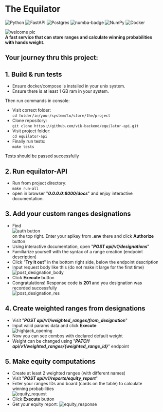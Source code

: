 # The Equilator

![Python](https://img.shields.io/badge/python-3670A0?style=for-the-badge&logo=python&logoColor=ffdd54)
![FastAPI](https://img.shields.io/badge/FastAPI-005571?style=for-the-badge&logo=fastapi)
![Postgres](https://img.shields.io/badge/postgres-%23316192.svg?style=for-the-badge&logo=postgresql&logoColor=white)
![numba-badge](https://github.com/vik-backend/equilator-api/blob/readme-edition/static/numba_grey_small.jpg?raw=true) 
![NumPy](https://img.shields.io/badge/numpy-%23013243.svg?style=for-the-badge&logo=numpy&logoColor=white)
![Docker](https://img.shields.io/badge/docker-%230db7ed.svg?style=for-the-badge&logo=docker&logoColor=white)

![welcome pic](https://github.com/vik-backend/equilator-api/blob/readme-edition/static/shouldIwin.jpg?raw=true)  
**A fast service that can store ranges and calculate winning probabilities with hands weight.**

## Your journey thru this project:
## 1. Build & run tests
 - Ensure docker/compose is installed in your unix system.  
 - Ensure there is at least 1 GB ram in your system.  
  
  Then run commands in console:
 - Visit correct folder:  
  `cd folder/in/your/system/to/store/the/project`  
 - Clone repository:  
  `git clone https://github.com/vik-backend/equilator-api.git`  
 - Visit project folder:  
  `cd equilator-api`  
 - Finally run tests:  
  `make tests`  

  Tests should be passed successfully

## 2. Run equilator-API 
 - Run from project directory:  
  `make run-all`  
 - open in browser "***0.0.0.0:8000/docs***"  and enjoy interactive documentation.

## 3. Add your custom ranges designations
 - Find  
  ![auth button](https://github.com/vik-backend/equilator-api/blob/readme-edition/static/authorize_button.png?raw=true)  
  on the top right. Enter your apikey from **.env** there and click **Authorize** button
 - Using interactive documentation, open "***POST api/v1/designations***"
 - Familiarize yourself with the syntax of a range creation (endpoint description)
 - Click "**Try it out**" in the bottom right side, below the endpoint description
 - Input request body like this (do not make it large for the first time)  
    ![post_designation_body](https://github.com/vik-backend/equilator-api/blob/readme-edition/static/post_designation_body.png?raw=true)  
 - Click **Execute** button  
 - Congratulations! Response code is **201** and you designation was recorded successfully  
    ![post_designation_res](https://github.com/vik-backend/equilator-api/blob/readme-edition/static/post_designation_res.png?raw=true)  

## 4. Create weighted ranges from designations
 - Visit "***POST api/v1/weighted_ranges/from_designation***"
 - Input valid params data and click **Execute**  
  ![highjack_opening](https://github.com/vik-backend/equilator-api/blob/readme-edition/static/highjack_opening.png?raw=true)  
 - Now you can see combos with declared default weight  
 - Weight can be changed using "***PATCH api/v1/weighted_ranges/{weighted_range_id}***" endpoint

## 5. Make equity computations
 - Create at least 2 weighted ranges (with different names)
 - Visit "***POST api/v1/reports/equity_report***"
 - Enter your ranges IDs and board (cards on the table) to calculate winning probabilities  
    ![equity_request](https://github.com/vik-backend/equilator-api/blob/readme-edition/static/equity_request.png?raw=true)  
 - Click **Execute** button
 - Get your equity report:
  ![equity_response](https://github.com/vik-backend/equilator-api/blob/readme-edition/static/equity_response.png?raw=true)  
